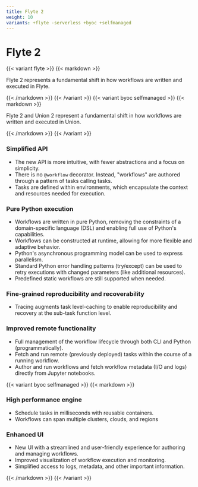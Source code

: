 ```yaml
---
title: Flyte 2
weight: 10
variants: +flyte -serverless +byoc +selfmanaged
---
```


# Flyte 2

{{< variant flyte >}}
{{< markdown >}}

Flyte 2 represents a fundamental shift in how workflows are written and executed in Flyte.

{{< /markdown >}}
{{< /variant >}}
{{< variant byoc selfmanaged >}}
{{< markdown >}}

Flyte 2 and Union 2 represent a fundamental shift in how workflows are written and executed in Union.

{{< /markdown >}}
{{< /variant >}}

### Simplified API

* The new API is more intuitive, with fewer abstractions and a focus on simplicity.
* There is no `@workflow` decorator. Instead, "workflows" are authored through a pattern of tasks calling tasks.
* Tasks are defined within environments, which encapsulate the context and resources needed for execution.

### Pure Python execution

* Workflows are written in pure Python, removing the constraints of a domain-specific language (DSL) and enabling full use of Python's capabilities.
* Workflows can be constructed at runtime, allowing for more flexible and adaptive behavior.
* Python's asynchronous programming model can be used to express parallelism.
* Standard Python error handling patterns (try/except) can be used to retry executions with changed parameters (like additional resources).
* Predefined static workflows are still supported when needed.

### Fine-grained reproducibility and recoverability

* Tracing augments task level-caching to enable reproducibility and recovery at the sub-task function level.

### Improved remote functionality

* Full management of the workflow lifecycle through both CLI and Python (programmatically).
* Fetch and run remote (previously deployed) tasks within the course of a running workflow.
* Author and run workflows and fetch workflow metadata (I/O and logs) directly from Jupyter notebooks.

{{< variant byoc selfmanaged >}}
{{< markdown >}}

### High performance engine

* Schedule tasks in milliseconds with reusable containers.
* Workflows can span multiple clusters, clouds, and regions

### Enhanced UI

* New UI with a streamlined and user-friendly experience for authoring and managing workflows.
* Improved visualization of workflow execution and monitoring.
* Simplified access to logs, metadata, and other important information.

{{< /markdown >}}
{{< /variant >}}